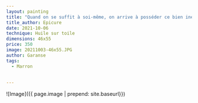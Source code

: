 ```yaml
---
layout: painting
title: "Quand on se suffit à soi-même, on arrive à posséder ce bien inestimable qu'est la liberté."      
title_author: Epicure 
date: 2021-10-06
technique: Huile sur toile
dimensions: 46x55
price: 350
image: 20211003-46x55.JPG
author: Garanse
tags:
  - Marron
  
  
---
```

![Image]({{ page.image | prepend: site.baseurl}})

